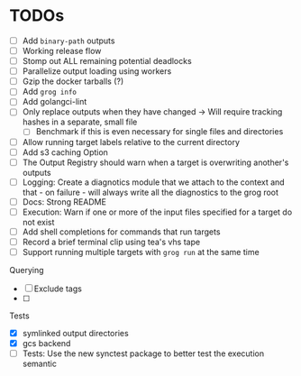 # TODOs

- [ ] Add `binary-path` outputs
- [ ] Working release flow
- [ ] Stomp out ALL remaining potential deadlocks
- [ ] Parallelize output loading using workers
- [ ] Gzip the docker tarballs (?)
- [ ] Add `grog info`
- [ ] Add golangci-lint
- [ ] Only replace outputs when they have changed -> Will require tracking hashes in a separate, small file
  - [ ] Benchmark if this is even necessary for single files and directories
- [ ] Allow running target labels relative to the current directory
- [ ] Add s3 caching Option
- [ ] The Output Registry should warn when a target is overwriting another's outputs
- [ ] Logging: Create a diagnotics module that we attach to the context and that - on failure - will always write all the diagnostics to the grog root
- [ ] Docs: Strong README
- [ ] Execution: Warn if one or more of the input files specified for a target do not exist
- [ ] Add shell completions for commands that run targets
- [ ] Record a brief terminal clip using tea's vhs tape
- [ ] Support running multiple targets with `grog run` at the same time

Querying

- [ ] Exclude tags
- [ ]

Tests

- [x] symlinked output directories
- [x] gcs backend
- [ ] Tests: Use the new synctest package to better test the execution semantic
